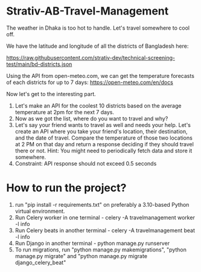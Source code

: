 # Strativ-AB-Travel-Management

The weather in Dhaka is too hot to handle. Let's travel somewhere to cool off.

We have the latitude and longitude of all the districts of Bangladesh here:

https://raw.githubusercontent.com/strativ-dev/technical-screening-test/main/bd-districts.json


Using the API from open-meteo.com, we can get the temperature forecasts of each districts for up to 7 days: https://open-meteo.com/en/docs


Now let's get to the interesting part.


1. Let's make an API for the coolest 10 districts based on the average temperature at 2pm for the next 7 days.
2. Now as we got the list, where do you want to travel and why?
3. Let's say your friend wants to travel as well and needs your help. Let's create an API where you take your friend's location, their destination, and the date of travel. Compare the temperature of those two locations at 2 PM on that day and return a response deciding if they should travel there or not. Hint: You might need to periodically fetch data and store it somewhere.
4. Constraint: API response should not exceed 0.5 seconds

# How to run the project?

1. run "pip install -r requirements.txt" on preferably a 3.10-based Python virtual environment.
2. Run Celery worker in one terminal - celery -A travelmanagement worker -l info
3. Run Celery beats in another terminal - celery -A travelmanagement beat -l info
4. Run Django in another terminal - python manage.py runserver
5. To run migrations, run "python manage.py makemigrations", "python manage.py migrate" and "python manage.py migrate django_celery_beat"
